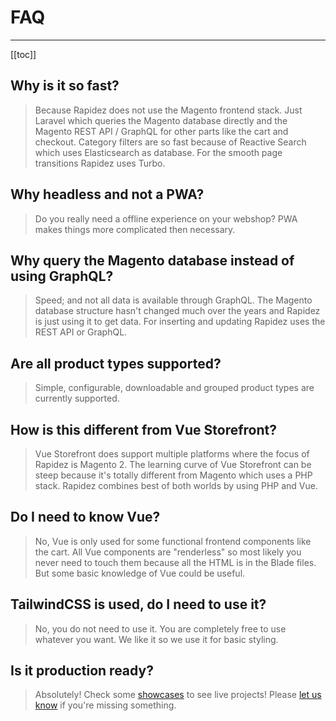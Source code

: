 # FAQ

---

[[toc]]

## Why is it so fast?

> Because Rapidez does not use the Magento frontend stack. Just Laravel which queries the Magento database directly and the Magento REST API / GraphQL for other parts like the cart and checkout. Category filters are so fast because of Reactive Search which uses Elasticsearch as database. For the smooth page transitions Rapidez uses Turbo.

## Why headless and not a PWA?

> Do you really need a offline experience on your webshop? PWA makes things more complicated then necessary.

## Why query the Magento database instead of using GraphQL?

> Speed; and not all data is available through GraphQL. The Magento database structure hasn't changed much over the years and Rapidez is just using it to get data. For inserting and updating Rapidez uses the REST API or GraphQL.

## Are all product types supported?

> Simple, configurable, downloadable and grouped product types are currently supported.

## How is this different from Vue Storefront?

> Vue Storefront does support multiple platforms where the focus of Rapidez is Magento 2. The learning curve of Vue Storefront can be steep because it's totally different from Magento which uses a PHP stack. Rapidez combines best of both worlds by using PHP and Vue.

## Do I need to know Vue?

> No, Vue is only used for some functional frontend components like the cart. All Vue components are "renderless" so most likely you never need to touch them because all the HTML is in the Blade files. But some basic knowledge of Vue could be useful.

## TailwindCSS is used, do I need to use it?

> No, you do not need to use it. You are completely free to use whatever you want. We like it so we use it for basic styling.

## Is it production ready?

> Absolutely! Check some [showcases](https://rapidez.io/showcases) to see live projects! Please [let us know](https://github.com/rapidez/rapidez/discussions) if you're missing something.
